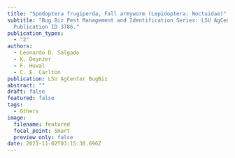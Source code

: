 ```yaml
---
title: "Spodoptera frugiperda, Fall armyworm (Lepidoptera: Noctuidae)"
subtitle: "Bug Biz Pest Management and Identification Series: LSU AgCenter.
  Publication ID 3786."
publication_types:
  - "2"
authors:
  - Leonardo D. Salgado
  - K. Deynzer
  - F. Huval
  - C. E. Carlton
publication: LSU AgCenter BugBiz
abstract: ""
draft: false
featured: false
tags:
  - Others
image:
  filename: featured
  focal_point: Smart
  preview_only: false
date: 2021-11-02T03:15:30.696Z
---
```

